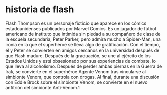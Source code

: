 # historia de flash
Flash Thompson es un personaje ficticio que aparece en los cómics estadounidenses publicados por Marvel Comics. Es un jugador de fútbol americano de instituto que intimida sin piedad a su compañero de clase de la escuela secundaria, Peter Parker, pero admira mucho a Spider-Man, una ironía en la que el superhéroe se lleva algo de gratificación. Con el tiempo, él y Peter se convierten en amigos cercanos en la universidad después de que Flash madure. Después de la graduación, se une al ejército de los Estados Unidos y está obsesionado por sus experiencias de combate, lo que lleva al alcoholismo. Después de perder ambas piernas en la Guerra de Irak, se convierte en el superhéroe Agente Venom tras vincularse al simbionte Venom, que controla con drogas. Al final, durante una discusión con Eddie Brock sobre el simbionte Venom, se convierte en el nuevo anfitrión del simbionte Anti-Venom.1​
